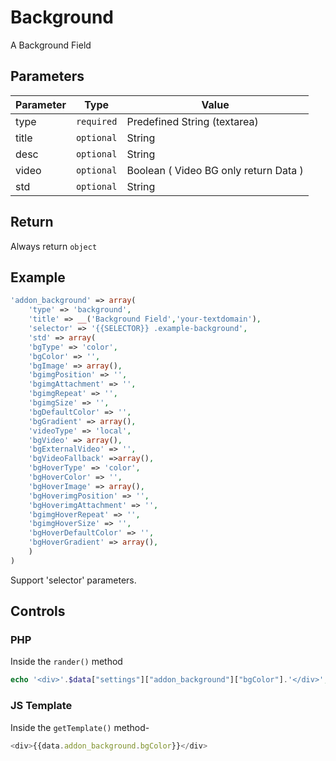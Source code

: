 # Background
A Background Field

## Parameters
Parameter | Type | Value
--- | --- | ---
type | `required` | Predefined String (textarea)
title | `optional` | String
desc | `optional` | String
video | `optional` | Boolean ( Video BG only return Data )
std | `optional` | String

## Return
Always return `object`

## Example
```php
'addon_background' => array(
    'type' => 'background',
    'title' => __('Background Field','your-textdomain'),
    'selector' => '{{SELECTOR}} .example-background',
    'std' => array(
	'bgType' => 'color',
	'bgColor' => '',
	'bgImage' => array(),
	'bgimgPosition' => '',
	'bgimgAttachment' => '',
	'bgimgRepeat' => '',
	'bgimgSize' => '',
	'bgDefaultColor' => '',
	'bgGradient' => array(),
	'videoType' => 'local',
	'bgVideo' => array(),
	'bgExternalVideo' => '',
	'bgVideoFallback' =>array(),
	'bgHoverType' => 'color',
	'bgHoverColor' => '',
	'bgHoverImage' => array(),
	'bgHoverimgPosition' => '',
	'bgHoverimgAttachment' => '',
	'bgimgHoverRepeat' => '',
	'bgimgHoverSize' => '',
	'bgHoverDefaultColor' => '',
	'bgHoverGradient' => array(),
    )
)
```
Support 'selector' parameters.


## Controls
### PHP
Inside the `rander()` method
```php
echo '<div>'.$data["settings"]["addon_background"]["bgColor"].'</div>';
```

### JS Template
Inside the `getTemplate()` method-
```js
<div>{{data.addon_background.bgColor}}</div>
```

